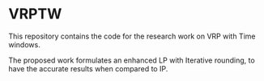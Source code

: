 # VRPTW
This repository contains the code for the research work on VRP with Time windows.

The proposed work formulates an enhanced LP with Iterative rounding, to have the accurate results when compared to IP.
